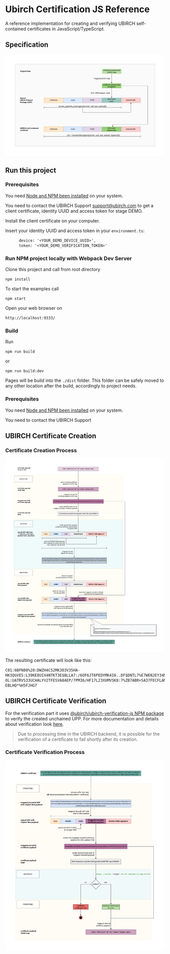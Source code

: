 # Ubirch Certification JS Reference

A reference implementation for creating and verifying UBIRCH self-contained certificates in JavaScript/TypeScript.

## Specification

![UBIRCH self-contained certificate specification](doc/ubirch_certificate-Certificate-Spec.png)

## Run this project

### Prerequisites

You need [Node and NPM been installed](https://docs.npmjs.com/downloading-and-installing-node-js-and-npm) on your system.

You need to contact the UBIRCH Support support@ubirch.com to get a client certificate, identity UUID and access token for stage DEMO.

Install the client certificate on your computer.

Insert your identity UUID and access token in your `environment.ts`:

```
      device: '<YOUR_DEMO_DEVICE_UUID>',
      token: '<YOUR_DEMO_VERIFICATION_TOKEN>'
```


### Run NPM project locally with Webpack Dev Server

Clone this project and call from root directory

    npm install

To start the examples call

    npm start

Open your web browser on

    http://localhost:9333/

### Build

Run

```
npm run build
```

or

```
npm run build:dev
```

Pages will be build into the `./dist` folder.
This folder can be safely moved to any other location after the build, accordingly to project needs.

### Prerequisites

You need [Node and NPM been installed](https://docs.npmjs.com/downloading-and-installing-node-js-and-npm) on your system.

You need to contact the UBIRCH Support

## UBIRCH Certificate Creation

### Certificate Creation Process

![UBIRCH certificate creation process](doc/ubirch_certificate-Certification-Process.png)

The resulting certificate will look like this:

```text
C01:6BFN80%20:DWZH4C52MK3O3V35HA-HK3QGVES:L39KE8UIX4NTKT3E$BLLA7:/6OF6JT6PEDYMK4I6..DF$DNTL7%E7WENJEY34MECK OL:UATRVS33UCHALYV2TFESVA8AEP/7PM36/HF17L23XUMVSK8:7%ZB7ABR+SA37FECFLAMCB.5UOUTS+A.TI8H9-EBLHQ*%H5FJHG7
```

## UBIRCH Certificate Verification

For the verification part it uses
[@ubirch/ubirch-verification-js NPM package](https://www.npmjs.com/package/@ubirch/ubirch-verification-js)
to verify the created unchained UPP. For more documentation and details about verification look
[here](https://developer.ubirch.com/ubirch-verification-js/).

> Due to processing time in the UBIRCH backend, it is possible for the verification of a certificate to fail shortly
> after its creation.

### Certificate Verification Process

![UBIRCH certificate verification process](doc/ubirch_certificate-Verification-Process.png)

[^1]: Contact support@ubirch.com to get a client certificate, identity UUID and access token.
